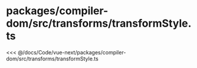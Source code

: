 # packages/compiler-dom/src/transforms/transformStyle.ts

<<< @/docs/Code/vue-next/packages/compiler-dom/src/transforms/transformStyle.ts
